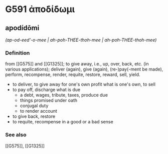 # G591 ἀποδίδωμι

## apodídōmi

_(ap-od-eed'-o-mee | ah-poh-THEE-thoh-mee | ah-poh-THEE-thoh-mee)_

### Definition

from [[G575]] and [[G1325]]; to give away, i.e., up, over, back, etc. (in various applications); deliver (again), give (again), (re-)pay(-ment be made), perform, recompense, render, requite, restore, reward, sell, yield.

- to deliver, to give away for one's own profit what is one's own, to sell
- to pay off, discharge what is due
  - a debt, wages, tribute, taxes, produce due
  - things promised under oath
  - conjugal duty
  - to render account
- to give back, restore
- to requite, recompense in a good or a bad sense

### See also

[[G575]], [[G1325]]

